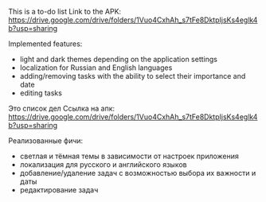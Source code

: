 This is a to-do list
Link to the APK:
https://drive.google.com/drive/folders/1Vuo4CxhAh_s7tFe8DktpIjsKs4eglk4b?usp=sharing

Implemented features:
- light and dark themes depending on the application settings
- localization for Russian and English languages
- adding/removing tasks with the ability to select their importance and date
- editing tasks

Это список дел
Ссылка на апк:
https://drive.google.com/drive/folders/1Vuo4CxhAh_s7tFe8DktpIjsKs4eglk4b?usp=sharing

Реализованные фичи:
 - светлая и тёмная темы в зависимости от настроек приложения
 - локализация для русского и английского языков
 - добавление/удаление задач с возможностью выбора их важности и даты
 - редактирование задач
